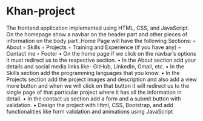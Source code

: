 # Khan-project
The frontend application implemented using HTML, CSS, and JavaScript.
On the homepage show a navbar on the header part and other pieces of information on the
body part .Home Page will have the following Sections:
◦ About
◦ Skills
◦ Projects
◦ Training and Experience (if you have any)
◦ Contact me
◦ Footer
• On the home page if we click on the navbar’s options it must redirect us to the respective
section.
• In the About section add your details and social media links like- GitHub, LinkedIn, Gmail,
etc.
• In the Skills section add the programming languages that you know.
• In the Projects section add the project images and description and also add a view more
button and when we will click on that button it will redirect us to the single page of that particular
project where it has all the information in detail.
• In the contact us section add a form and a submit button with validation.
• Design the project with Html, CSS, Bootstrap, and add functionalities like form validation
and animations using JavaScript
